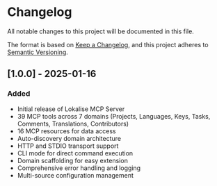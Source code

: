 # Changelog

All notable changes to this project will be documented in this file.

The format is based on [Keep a Changelog](https://keepachangelog.com/en/1.0.0/),
and this project adheres to [Semantic Versioning](https://semver.org/spec/v2.0.0.html).

## [1.0.0] - 2025-01-16

### Added
- Initial release of Lokalise MCP Server
- 39 MCP tools across 7 domains (Projects, Languages, Keys, Tasks, Comments, Translations, Contributors)
- 16 MCP resources for data access
- Auto-discovery domain architecture
- HTTP and STDIO transport support
- CLI mode for direct command execution
- Domain scaffolding for easy extension
- Comprehensive error handling and logging
- Multi-source configuration management